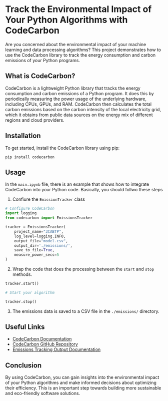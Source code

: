 # Track the Environmental Impact of Your Python Algorithms with CodeCarbon

Are you concerned about the environmental impact of your machine learning and data processing algorithms? This project demonstrates how to use the CodeCarbon library to track the energy consumption and carbon emissions of your Python programs.

## What is CodeCarbon?

CodeCarbon is a lightweight Python library that tracks the energy consumption and carbon emissions of a Python program. It does this by periodically measuring the power usage of the underlying hardware, including CPUs, GPUs, and RAM. CodeCarbon then calculates the total carbon emissions based on the carbon intensity of the local electricity grid, which it obtains from public data sources on the energy mix of different regions and cloud providers.

## Installation

To get started, install the CodeCarbon library using pip:

```
pip install codecarbon
```

## Usage

In the `main.ipynb` file, there is an example that shows how to integrate CodeCarbon into your Python code. Basically, you should follwo these steps

1. Confiure the `EmissionTracker` class

```python
# Configure CodeCarbon
import logging
from codecarbon import EmissionsTracker

tracker = EmissionsTracker(
    project_name="3CABTP",
    log_level=logging.INFO,
    output_file="model.csv",
    output_dir='./emissions/',
    save_to_file=True,
    measure_power_secs=5
)
```
2. Wrap the code that does the processing between the `start` and `stop` methods.

```python
tracker.start()

# Start your algorithm

tracker.stop()
```

3. The emissions data is saved to a CSV file in the `./emissions/` directory.


## Useful Links

- [CodeCarbon Documentation](https://mlco2.github.io/codecarbon/)
- [CodeCarbon GitHub Repository](https://github.com/mlco2/codecarbon)
- [Emissions Tracking Output Documentation](https://mlco2.github.io/codecarbon/output.html)

## Conclusion

By using CodeCarbon, you can gain insights into the environmental impact of your Python algorithms and make informed decisions about optimizing their efficiency. This is an important step towards building more sustainable and eco-friendly software solutions.